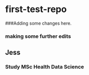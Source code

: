 # first-test-repo

###Adding some changes here.
### making some further edits

## Jess

### Study MSc Health Data Science

